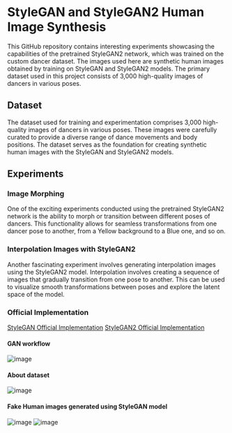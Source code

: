 
# StyleGAN and StyleGAN2 Human Image Synthesis

This GitHub repository contains interesting experiments showcasing the capabilities of the pretrained StyleGAN2 network, which was trained on the custom dancer dataset. The images used here are synthetic human images obtained by training on StyleGAN and StyleGAN2 models. The primary dataset used in this project consists of 3,000 high-quality images of dancers in various poses. 

## Dataset
The dataset used for training and experimentation comprises 3,000 high-quality images of dancers in various poses. These images were carefully curated to provide a diverse range of dance movements and body positions. The dataset serves as the foundation for creating synthetic human images with the StyleGAN and StyleGAN2 models.


## Experiments
### Image Morphing
One of the exciting experiments conducted using the pretrained StyleGAN2 network is the ability to morph or transition between different poses of dancers. This functionality allows for seamless transformations from one dancer pose to another, from a Yellow background to a Blue one, and so on.

### Interpolation Images with StyleGAN2
Another fascinating experiment involves generating interpolation images using the StyleGAN2 model. Interpolation involves creating a sequence of images that gradually transition from one pose to another. This can be used to visualize smooth transformations between poses and explore the latent space of the model.

### Official Implementation
[StyleGAN Official Implementation](https://github.com/NVlabs/stylegan)
[StyleGAN2 Official Implementation](https://github.com/NVlabs/stylegan2)



#### GAN workflow

![image](https://user-images.githubusercontent.com/74066072/217257825-d4b13ca0-08e6-42b5-bf61-7939a60d6ccf.png)


#### About dataset

![image](https://user-images.githubusercontent.com/74066072/217257569-a0b3c815-70fb-470f-b63a-b3961fceb2f1.png)

#### Fake Human images generated using StyleGAN model

![image](https://user-images.githubusercontent.com/74066072/217258304-e0acdd6f-c44e-4c76-bc01-e6ea9afa7a44.png)
![image](https://user-images.githubusercontent.com/74066072/217258355-d99f173a-de29-4895-9947-046cab80f6c4.png)




